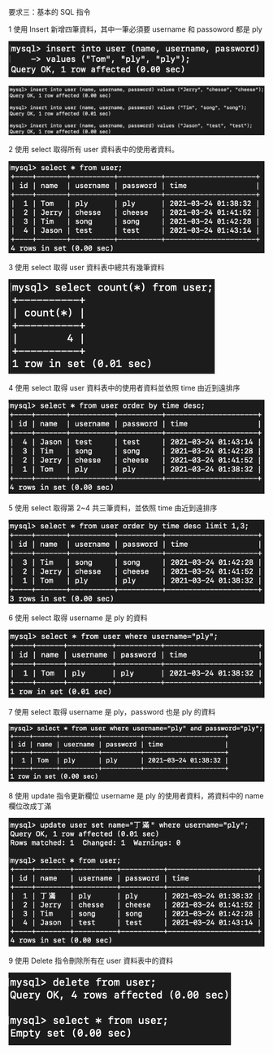 要求三：基本的 SQL 指令

1 使用 Insert 新增四筆資料，其中一筆必須要 username 和 passoword 都是 ply 

![1](https://github.com/ferygood/full-stack-bootcamp/blob/main/assignment_w5/screenshots/1.png)

![2](https://github.com/ferygood/full-stack-bootcamp/blob/main/assignment_w5/screenshots/2.png)

2 使用 select 取得所有 user 資料表中的使用者資料。

![3](https://github.com/ferygood/full-stack-bootcamp/blob/main/assignment_w5/screenshots/3.png)

 3 使用 select 取得 user 資料表中總共有幾筆資料

![4](https://github.com/ferygood/full-stack-bootcamp/blob/main/assignment_w5/screenshots/4.png)

4 使用 select 取得 user 資料表中的使用者資料並依照 time 由近到遠排序

![5](https://github.com/ferygood/full-stack-bootcamp/blob/main/assignment_w5/screenshots/5.png)

5 使用 select 取得第 2~4 共三筆資料，並依照 time 由近到遠排序

![6](https://github.com/ferygood/full-stack-bootcamp/blob/main/assignment_w5/screenshots/6.png)

6 使用 select 取得 username 是 ply 的資料

![7](https://github.com/ferygood/full-stack-bootcamp/blob/main/assignment_w5/screenshots/7.png)

7 使用 select 取得 username 是 ply，password 也是 ply 的資料

![8](https://github.com/ferygood/full-stack-bootcamp/blob/main/assignment_w5/screenshots/8.png)

8 使用 update 指令更新欄位 username 是 ply 的使用者資料，將資料中的 name 欄位改成丁滿

![9](https://github.com/ferygood/full-stack-bootcamp/blob/main/assignment_w5/screenshots/9.png)

9 使用 Delete 指令刪除所有在 user 資料表中的資料

![10](https://github.com/ferygood/full-stack-bootcamp/blob/main/assignment_w5/screenshots/10.png)